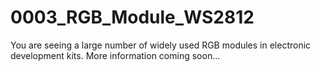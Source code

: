 # 0003_RGB_Module_WS2812
You are seeing a large number of widely used RGB modules in electronic development kits. More information coming soon...

